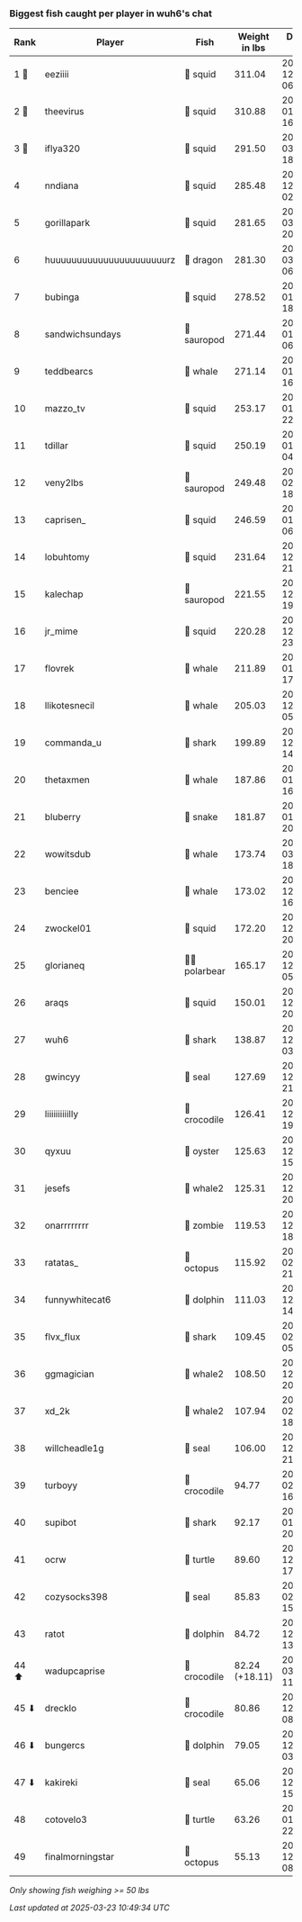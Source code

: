 ### Biggest fish caught per player in wuh6's chat
| Rank | Player | Fish | Weight in lbs | Date in UTC |
|------|--------|-----------|---------|-----|
| 1 🥇  | eeziiii | 🦑 squid | 311.04 | 2024-12-25 06:20:38 |
| 2 🥈  | theevirus | 🦑 squid | 310.88 | 2025-01-12 16:16:12 |
| 3 🥉  | iflya320 | 🦑 squid | 291.50 | 2025-03-03 18:21:59 |
| 4  | nndiana | 🦑 squid | 285.48 | 2024-12-28 02:37:19 |
| 5  | gorillapark | 🦑 squid | 281.65 | 2025-03-03 20:31:27 |
| 6  | huuuuuuuuuuuuuuuuuuuuuurz | 🐉 dragon | 281.30 | 2025-03-10 06:15:06 |
| 7  | bubinga | 🦑 squid | 278.52 | 2025-01-01 18:34:49 |
| 8  | sandwichsundays | 🦕 sauropod | 271.44 | 2025-01-03 06:42:24 |
| 9  | teddbearcs | 🐳 whale | 271.14 | 2025-01-03 16:31:20 |
| 10  | mazzo_tv | 🦑 squid | 253.17 | 2025-01-15 22:25:34 |
| 11  | tdillar | 🦑 squid | 250.19 | 2025-01-10 04:31:34 |
| 12  | veny2lbs | 🦕 sauropod | 249.48 | 2025-02-05 18:09:14 |
| 13  | caprisen_ | 🦑 squid | 246.59 | 2025-01-09 06:18:03 |
| 14  | lobuhtomy | 🦑 squid | 231.64 | 2024-12-27 21:01:31 |
| 15  | kalechap | 🦕 sauropod | 221.55 | 2024-12-31 19:41:50 |
| 16  | jr_mime | 🦑 squid | 220.28 | 2024-12-23 23:58:27 |
| 17  | flovrek | 🐳 whale | 211.89 | 2025-01-27 17:07:07 |
| 18  | llikotesnecil | 🐳 whale | 205.03 | 2024-12-28 05:45:39 |
| 19  | commanda_u | 🦈 shark | 199.89 | 2024-12-26 14:10:31 |
| 20  | thetaxmen | 🐳 whale | 187.86 | 2025-01-03 16:38:34 |
| 21  | bluberry | 🐍 snake | 181.87 | 2025-01-16 20:21:34 |
| 22  | wowitsdub | 🐳 whale | 173.74 | 2025-03-10 18:17:03 |
| 23  | benciee | 🐳 whale | 173.02 | 2024-12-23 16:35:05 |
| 24  | zwockel01 | 🦑 squid | 172.20 | 2024-12-29 20:27:30 |
| 25  | glorianeq | 🐻‍❄ polarbear | 165.17 | 2024-12-28 05:16:59 |
| 26  | araqs | 🦑 squid | 150.01 | 2024-12-25 20:45:00 |
| 27  | wuh6 | 🦈 shark | 138.87 | 2024-12-19 03:31:04 |
| 28  | gwincyy | 🦭 seal | 127.69 | 2024-12-17 21:24:28 |
| 29  | liiiiiiiiiilly | 🐊 crocodile | 126.41 | 2024-12-25 19:01:09 |
| 30  | qyxuu | 🦪 oyster | 125.63 | 2024-12-23 15:44:10 |
| 31  | jesefs | 🐋 whale2 | 125.31 | 2024-12-16 20:39:54 |
| 32  | onarrrrrrrr | 🧟 zombie | 119.53 | 2024-12-15 18:50:39 |
| 33  | ratatas_ | 🐙 octopus | 115.92 | 2025-02-16 21:47:45 |
| 34  | funnywhitecat6 | 🐬 dolphin | 111.03 | 2024-12-30 14:15:45 |
| 35  | flvx_flux | 🦈 shark | 109.45 | 2025-02-17 05:59:13 |
| 36  | ggmagician | 🐋 whale2 | 108.50 | 2024-12-26 20:50:21 |
| 37  | xd_2k | 🐋 whale2 | 107.94 | 2025-02-01 18:38:17 |
| 38  | willcheadle1g | 🦭 seal | 106.00 | 2024-12-19 21:52:03 |
| 39  | turboyy | 🐊 crocodile | 94.77 | 2025-02-10 16:52:43 |
| 40  | supibot | 🦈 shark | 92.17 | 2025-01-11 20:56:14 |
| 41  | ocrw | 🐢 turtle | 89.60 | 2024-12-20 17:12:35 |
| 42  | cozysocks398 | 🦭 seal | 85.83 | 2025-02-26 15:30:11 |
| 43  | ratot | 🐬 dolphin | 84.72 | 2024-12-17 13:49:48 |
| 44 ⬆ | wadupcaprise | 🐊 crocodile | 82.24 (+18.11) | 2025-03-19 11:31:12 |
| 45 ⬇ | drecklo | 🐊 crocodile | 80.86 | 2024-12-17 08:12:34 |
| 46 ⬇ | bungercs | 🐬 dolphin | 79.05 | 2024-12-16 03:46:47 |
| 47 ⬇ | kakireki | 🦭 seal | 65.06 | 2024-12-15 15:01:09 |
| 48  | cotovelo3 | 🐢 turtle | 63.26 | 2025-01-10 22:00:44 |
| 49  | finalmorningstar | 🐙 octopus | 55.13 | 2024-12-15 08:49:41 |

_Only showing fish weighing >= 50 lbs_

_Last updated at 2025-03-23 10:49:34 UTC_